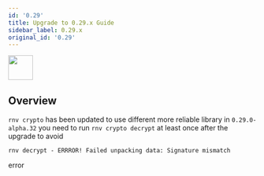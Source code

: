 ```yaml
---
id: '0.29'
title: Upgrade to 0.29.x Guide
sidebar_label: 0.29.x
original_id: '0.29'
---
```


<img className="header-image" src="https://renative.org/img/ic_upgrade.png" width="50" height="50" />


## Overview

`rnv crypto` has been updated to use different more reliable library in `0.29.0-alpha.32`
you need to run `rnv crypto decrypt` at least once after the upgrade to avoid

```
rnv decrypt - ERRROR! Failed unpacking data: Signature mismatch
```
error
